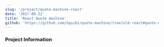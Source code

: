 ```yaml
---
slug: '/project/quote-machine-react'
date: '2017-08-22'
title: 'React Quote machine'
github: 'https://github.com/Squibs/quote-machine/tree/old-react#quote-machine'
---
```


### Project Information
